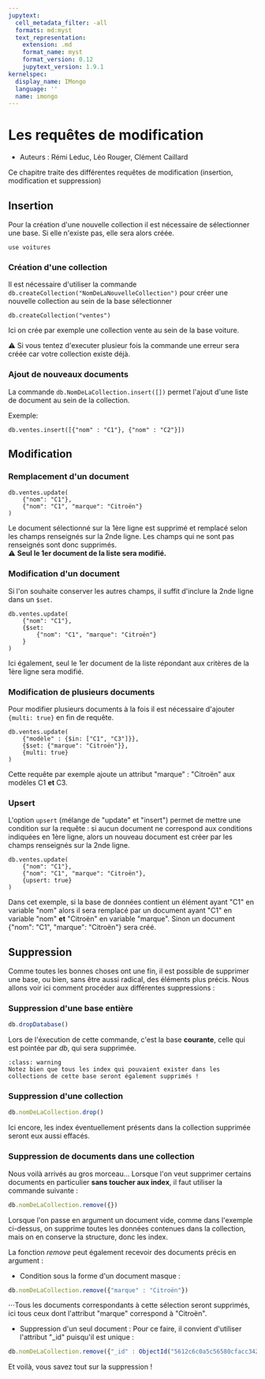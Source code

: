 ```yaml
---
jupytext:
  cell_metadata_filter: -all
  formats: md:myst
  text_representation:
    extension: .md
    format_name: myst
    format_version: 0.12
    jupytext_version: 1.9.1
kernelspec:
  display_name: IMongo
  language: ''
  name: imongo
---
```


# Les requêtes de modification

* Auteurs : Rémi Leduc, Léo Rouger, Clément Caillard

Ce chapitre traite des différentes requêtes de modification (insertion, modification et suppression)

## Insertion

Pour la création d'une nouvelle collection il est nécessaire de sélectionner une base. Si elle n'existe pas, elle sera alors créée.

```{code-cell}
use voitures
```

### Création d'une collection 

Il est nécessaire d'utiliser la commande `db.createCollection("NomDeLaNouvelleCollection")` pour créer une nouvelle collection au sein de la base sélectionner 


```{code-cell}
db.createCollection("ventes")
```

Ici on crée par exemple une collection vente au sein de la base voiture.

⚠️ Si vous tentez d'executer plusieur fois la commande une erreur sera créée car votre collection existe déjà.

### Ajout de nouveaux documents 

La commande `db.NomDeLaCollection.insert([])` permet l'ajout d'une liste de document au sein de la collection. 

Exemple: 

```{code-cell}
db.ventes.insert([{"nom" : "C1"}, {"nom" : "C2"}])
```

## Modification
### Remplacement d'un document
```{code-cell}
db.ventes.update(
	{"nom": "C1"},
	{"nom": "C1", "marque": "Citroën"}
)
```
Le document sélectionné sur la 1ère ligne est supprimé et remplacé selon les champs renseignés sur la 2nde ligne. Les champs qui ne sont pas renseignés sont donc supprimés.
<br> :warning: **Seul le 1er document de la liste sera modifié.** </br>

### Modification d'un document
Si l'on souhaite conserver les autres champs, il suffit d'inclure la 2nde ligne dans un `$set`.
```{code-cell}
db.ventes.update(
	{"nom": "C1"},
	{$set:
		{"nom": "C1", "marque": "Citroën"}
	}
)
```
Ici également, seul le 1er document de la liste répondant aux critères de la 1ère ligne sera modifié.

### Modification de plusieurs documents
Pour modifier plusieurs documents à la fois il est nécessaire d'ajouter `{multi: true}` en fin de requête.
```{code-cell}
db.ventes.update(
	{"modèle" : {$in: ["C1", "C3"]}},
	{$set: {"marque": "Citroën"}},
	{multi: true}
)
```
Cette requête par exemple ajoute un attribut "marque" : "Citroën" aux modèles C1 **et** C3.

### Upsert
L'option `upsert` (mélange de "update" et "insert") permet de mettre une condition sur la requête : si aucun document ne correspond aux conditions indiquées en 1ère ligne, alors un nouveau document est créer par les champs renseignés sur la 2nde ligne.
```{code-cell}
db.ventes.update(
	{"nom": "C1"},
	{"nom": "C1", "marque": "Citroën"},
	{upsert: true}
)
```
Dans cet exemple, si la base de données contient un élément ayant "C1" en variable "nom" alors il sera remplacé par un document ayant "C1" en variable "nom" **et** "Citroën" en variable "marque". Sinon un document {"nom": "C1", "marque": "Citroën"} sera créé.

## Suppression

Comme toutes les bonnes choses ont une fin, il est possible de supprimer une base, ou bien, sans être aussi radical, des éléments plus précis.
Nous allons voir ici comment procéder aux différentes suppressions :

### Suppression d'une base entière
```js
db.dropDatabase()
```
Lors de l'éxecution de cette commande, c'est la base **courante**, celle qui est pointée par _db_, qui sera supprimée.
```{admonition} Important !
:class: warning
Notez bien que tous les index qui pouvaient exister dans les collections de cette base seront également supprimés !
```

### Suppression d'une collection
```js
db.nomDeLaCollection.drop()
```
Ici encore, les index éventuellement présents dans la collection supprimée seront eux aussi effacés.

### Suppression de documents dans une collection
Nous voilà arrivés au gros morceau...
Lorsque l'on veut supprimer certains documents en particulier **sans toucher aux index**, il faut utiliser la commande suivante :
```js
db.nomDeLaCollection.remove({})
```
Lorsque l'on passe en argument un document vide, comme dans l'exemple ci-dessus, on supprime toutes les données contenues dans la collection, mais on en conserve la structure, donc les index.

La fonction _remove_ peut également recevoir des documents précis en argument :
* Condition sous la forme d'un document masque :
```js
db.nomDeLaCollection.remove({"marque" : "Citroën"})
```
⋅⋅⋅Tous les documents correspondants à cette sélection seront supprimés, ici tous ceux dont l'attribut "marque" correspond à "Citroën".
* Suppression d'un seul document :
Pour ce faire, il convient d'utiliser l'attribut "_id" puisqu'il est unique :
```js
db.nomDeLaCollection.remove({"_id" : ObjectId("5612c6c0a5c56580cfacc342")})
``` 

Et voilà, vous savez tout sur la suppression !